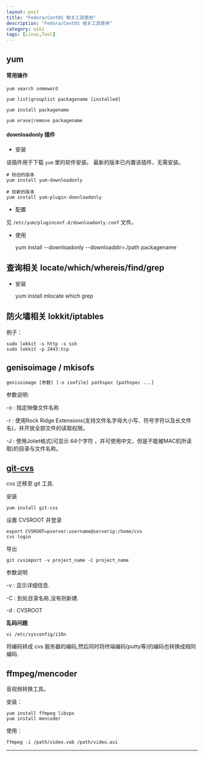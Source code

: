 ```yaml
---
layout: post
title: "Fedora/CentOS 相关工具使用"
description: "Fedora/CentOS 相关工具使用"
category: wiki
tags: [Linux,Tool]
---
```



## yum

#### 常用操作

	yum search someword

	yum list|grouplist packagename [installed]

	yum install packagename

	yum erase|remove packagename

#### downloadonly 插件

* 安装

该插件用于下载 `yum` 里的软件安装。
最新的版本已内置该插件，无需安装。

	# 较旧的版本
	yum install yum-downloadonly

	# 较新的版本
	yum install yum-plugin-doenloadonly

* 配置

见 `/etc/yum/pluginconf.d/downloadonly.conf` 文件。

* 使用

	yum install --downloadonly --downloaddir=./path packagename


## 查询相关 locate/which/whereis/find/grep

* 安装

	yum install mlocate which grep


## 防火墙相关 lokkit/iptables

例子：

	sudo lokkit -s http -s ssh
	sudo lokkit -p 2443:tcp


## genisoimage / mkisofs

	genisoimage [参数] [-o isofile] pathspec [pathspec ...]

参数说明:

-o : 指定映像文件名称

-r : 使用Rock Ridge Extensions(支持文件名字母大小写、符号字符以及长文件名)，并开放全部文件的读取权限。

-J : 使用Joliet格式(可显示 64个字符 ，并可使用中文，但是不能被MAC机所读取)的目录与文件名称。


## [git-cvs](https://www.kernel.org/pub/software/scm/git/docs/git-cvsimport.html)

cvs 迁移至 git 工具.

安装

	yum install git-cvs

设置 CVSROOT 并登录

	export CVSROOT=pserver:username@serverip:/home/cvs
	cvs login

导出

	git cvsimport -v project_name -C project_name

参数说明

-v : 显示详细信息.

-C : 到处目录名称,没有则新建.

-d : CVSROOT

**乱码问题**

	vi /etc/sysconfig/i18n

将编码转成 cvs 服务器的编码,然后同时将终端编码(putty等)的编码也转换成相同编码.


## ffmpeg/mencoder

音视频转换工具。

安装：

	yum install ffmpeg libvpx
	yum install mencoder

使用：

	ffmpeg -i /path/video.vob /path/video.avi


***


